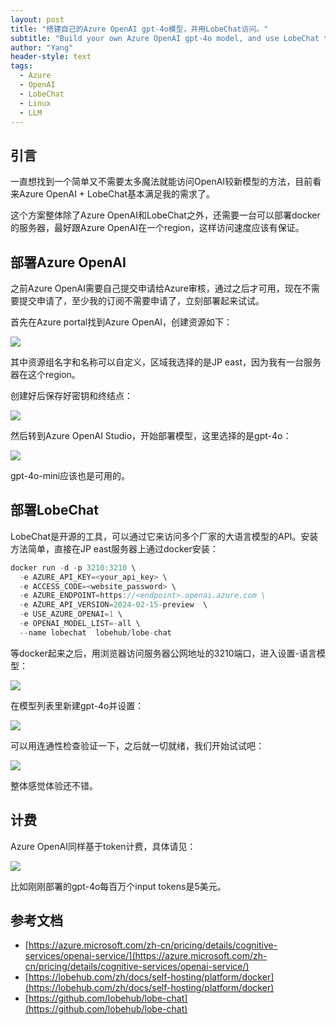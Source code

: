 ```yaml
---
layout: post
title: "搭建自己的Azure OpenAI gpt-4o模型，并用LobeChat访问。"
subtitle: "Build your own Azure OpenAI gpt-4o model, and use LobeChat to access."
author: "Yang"
header-style: text
tags:
  - Azure
  - OpenAI
  - LobeChat
  - Linux
  - LLM
---
```



引言
--

一直想找到一个简单又不需要太多魔法就能访问OpenAI较新模型的方法，目前看来Azure OpenAI + LobeChat基本满足我的需求了。

这个方案整体除了Azure OpenAI和LobeChat之外，还需要一台可以部署docker的服务器，最好跟Azure OpenAI在一个region，这样访问速度应该有保证。


部署Azure OpenAI
--

之前Azure OpenAI需要自己提交申请给Azure审核，通过之后才可用，现在不需要提交申请了，至少我的订阅不需要申请了，立刻部署起来试试。

首先在Azure portal找到Azure OpenAI，创建资源如下：

![](https://yangyanghoho.github.io/img/in-post/post-azureoai/1111.jpg)

其中资源组名字和名称可以自定义，区域我选择的是JP east，因为我有一台服务器在这个region。

创建好后保存好密钥和终结点：

![](https://yangyanghoho.github.io/img/in-post/post-azureoai/3333.jpg)


然后转到Azure OpenAI Studio，开始部署模型，这里选择的是gpt-4o：

![](https://yangyanghoho.github.io/img/in-post/post-azureoai/2222.jpg)

gpt-4o-mini应该也是可用的。


部署LobeChat
--

LobeChat是开源的工具，可以通过它来访问多个厂家的大语言模型的API。安装方法简单，直接在JP east服务器上通过docker安装：

```ts
docker run -d -p 3210:3210 \
  -e AZURE_API_KEY=<your_api_key> \
  -e ACCESS_CODE=<website_password> \
  -e AZURE_ENDPOINT=https://<endpoint>.openai.azure.com \
  -e AZURE_API_VERSION=2024-02-15-preview  \
  -e USE_AZURE_OPENAI=1 \
  -e OPENAI_MODEL_LIST=-all \
  --name lobechat  lobehub/lobe-chat
```

等docker起来之后，用浏览器访问服务器公网地址的3210端口，进入设置-语言模型：

![](https://yangyanghoho.github.io/img/in-post/post-azureoai/4444.jpg)

在模型列表里新建gpt-4o并设置：

![](https://yangyanghoho.github.io/img/in-post/post-azureoai/555.jpg)

可以用连通性检查验证一下，之后就一切就绪，我们开始试试吧：

![](https://yangyanghoho.github.io/img/in-post/post-azureoai/6666.jpg)

整体感觉体验还不错。

计费
--

Azure OpenAI同样基于token计费，具体请见：

![](https://yangyanghoho.github.io/img/in-post/post-azureoai/7777.jpg)

比如刚刚部署的gpt-4o每百万个input tokens是5美元。


参考文档
--

* [https://azure.microsoft.com/zh-cn/pricing/details/cognitive-services/openai-service/](https://azure.microsoft.com/zh-cn/pricing/details/cognitive-services/openai-service/)
* [https://lobehub.com/zh/docs/self-hosting/platform/docker](https://lobehub.com/zh/docs/self-hosting/platform/docker)
* [https://github.com/lobehub/lobe-chat](https://github.com/lobehub/lobe-chat)
